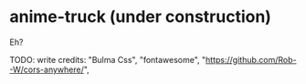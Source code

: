 # anime-truck (under construction)
Eh?


TODO: write credits: "Bulma Css", "fontawesome", "https://github.com/Rob--W/cors-anywhere/",